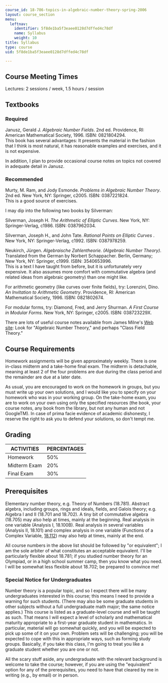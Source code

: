 ```yaml
---
course_id: 18-786-topics-in-algebraic-number-theory-spring-2006
layout: course_section
menu:
  leftnav:
    identifier: 5f8de1ba5f3eaee0128d7dffed4c78df
    name: Syllabus
    weight: 10
title: Syllabus
type: course
uid: 5f8de1ba5f3eaee0128d7dffed4c78df

---
```


Course Meeting Times
--------------------

Lectures: 2 sessions / week, 1.5 hours / session

Textbooks
---------

### Required

Janusz, Gerald J. _Algebraic Number Fields_. 2nd ed. Providence, RI: American Mathematical Society, 1996. ISBN: 0821804294.  
This book has several advantages: It presents the material in the fashion that I think is most natural, it has reasonable examples and exercises, and it is not expensive.

In addition, I plan to provide occasional course notes on topics not covered in adequate detail in Janusz.

### Recommended

Murty, M. Ram, and Jody Esmonde. _Problems in Algebraic Number Theory_. 2nd ed. New York, NY: Springer, c2005. ISBN: 0387221824.  
This is a good source of exercises.

I may dip into the following two books by Silverman:

Silverman, Joseph H. _The Arithmetic of Elliptic Curves_. New York, NY: Springer-Verlag, c1986. ISBN: 0387962034.

Silverman, Joseph H., and John Tate. _Rational Points on Elliptic Curves_ . New York, NY: Springer-Verlag, c1992. ISBN: 0387978259. 

Neukirch, Jürgen. _Algebraische Zahlentheorie. (Algebraic Number Theory)_. Translated from the German by Norbert Schappacher. Berlin, Germany; New York, NY: Springer, c1999. ISBN: 3540653996.  
This is a text I have taught from before, but it is unfortunately very expensive. It also assumes more comfort with commutative algebra (and related ideas from algebraic geometry) than one might like.

For arithmetic geometry (like curves over finite fields), try: Lorenzini, Dino. _An Invitation to Arithmetic Geometry_. Providence, RI: American Mathematical Society, 1996. ISBN: 0821802674.

For modular forms, try: Diamond, Fred, and Jerry Shurman. _A First Course in Modular Forms_. New York, NY: Springer, c2005. ISBN: 038723229X.

There are lots of useful course notes available from James Milne's [Web site](http://www.jmilne.org/): Look for "Algebraic Number Theory," and perhaps "Class Field Theory."

Course Requirements
-------------------

Homework assignments will be given approximately weekly. There is one in-class midterm and a take-home final exam. The midterm is detachable, meaning at least 2 of the four problems are due during the class period and the remainder are due at a later date.

As usual, you are encouraged to work on the homework in groups, but you must write up your own solutions, and I would like you to specify on your homework who was in your working group. On the take-home exam, you are to work on your own using only the specified resources (the book, your course notes, any book from the library, but not any human and not GoogleTM). In case of prima facie evidence of academic dishonesty, I reserve the right to ask you to defend your solutions, so don't tempt me.

Grading
-------

| ACTIVITIES | PERCENTAGES |
| --- | --- |
| Homework | 50% |
| Midterm Exam | 20% |
| Final Exam | 30% 

Prerequisites
-------------

Elementary number theory, e.g. Theory of Numbers (18.781). Abstract algebra, including groups, rings and ideals, fields, and Galois theory; e.g. Algebra I and II (18.701 and 18.702). A tiny bit of commutative algebra (18.705) may also help at times, mainly at the beginning. Real analysis in one variable (Analysis I, 18.100B). Real analysis in several variables (Analysis II, 18.101) and complex analysis in one variable (Functions of a Complex Variable, [18.112](/courses/18-112-functions-of-a-complex-variable-fall-2008)) may also help at times, mainly at the end.

All course numbers in the above list should be followed by "or equivalent"; I am the sole arbiter of what constitutes an acceptable equivalent. I'll be particularly flexible about 18.781; if you studied number theory for an Olympiad, or in a high school summer camp, then you know what you need. I will be somewhat less flexible about 18.702; be prepared to convince me!

### Special Notice for Undergraduates

Number theory is a popular topic, and so I expect there will be many undergraduates interested in this course; this means I need to provide a warning for such students. (There may also be some graduate students in other subjects without a full undergraduate math major; the same notice applies.) This course is listed as a graduate-level course and will be taught as such. That means I will expect a level of scholarly and mathematical maturity appropriate to a first-year graduate student in mathematics. In particular, material will go somewhat quickly, and you will be expected to pick up some of it on your own. Problem sets will be challenging; you will be expected to cope with this in appropriate ways, such as forming study groups. Basically, if you take this class, I'm going to treat you like a graduate student whether you are one or not.

All the scary stuff aside, any undergraduate with the relevant background is welcome to take the course; however, if you are using the "equivalent" option for any of the prerequisites, you need to have that cleared by me in writing (e.g., by email) or in person.